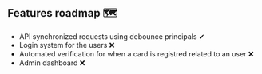## Features roadmap 🗺
- API synchronized requests using debounce principals ✔
- Login system for the users ❌
- Automated verification for when a card is registred related to an user ❌
- Admin dashboard ❌
